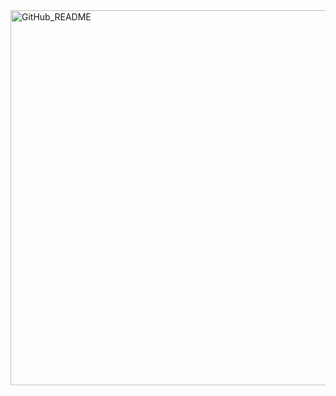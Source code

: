 <img width="600" alt="GitHub_README" src="https://user-images.githubusercontent.com/31785433/99441905-53a09c80-28f7-11eb-9cc6-f3c57f6a4c94.PNG">
